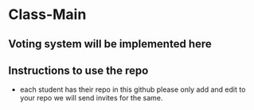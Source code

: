 # Class-Main

## Voting system will be implemented here

## Instructions to use the repo 
- each student has their repo in this github please only add and edit to your repo we will send invites for the same.
